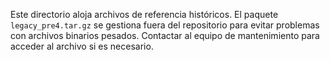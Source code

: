 Este directorio aloja archivos de referencia históricos.
El paquete `legacy_pre4.tar.gz` se gestiona fuera del repositorio para evitar problemas con archivos binarios pesados.
Contactar al equipo de mantenimiento para acceder al archivo si es necesario.
